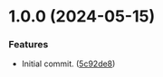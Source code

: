 # 1.0.0 (2024-05-15)


### Features

* Initial commit. ([5c92de8](https://git.zsinfo.nl/Zandor300/solvari-php-sdk/commit/5c92de888944af66233ec7370a4406191758866b))
